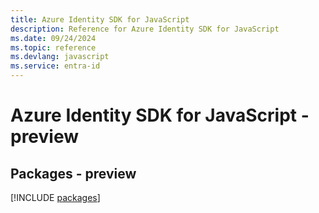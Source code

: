 ```yaml
---
title: Azure Identity SDK for JavaScript
description: Reference for Azure Identity SDK for JavaScript
ms.date: 09/24/2024
ms.topic: reference
ms.devlang: javascript
ms.service: entra-id
---
```

# Azure Identity SDK for JavaScript - preview
## Packages - preview
[!INCLUDE [packages](identity-index.md)]